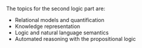 The topics for the second logic part are:

* Relational models and quantification
* Knowledge representation
* Logic and natural language semantics
* Automated reasoning with the propositional logic
